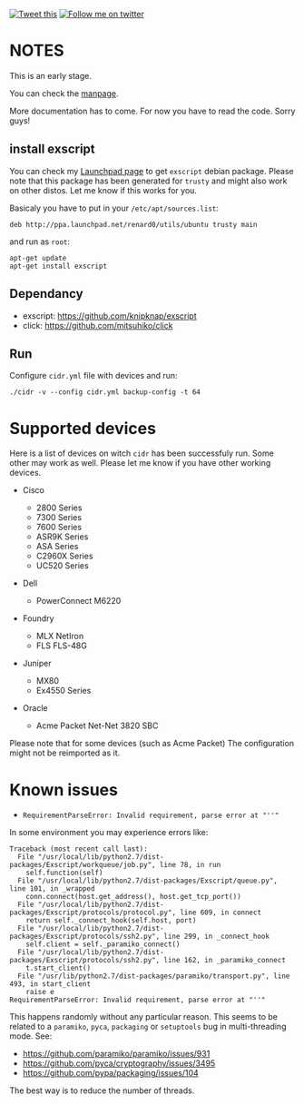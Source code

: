 [![Tweet this](http://img.shields.io/badge/%20-Tweet-00aced.svg)](https://twitter.com/intent/tweet?tw_p=tweetbutton&via=renard_0&url=https%3A%2F%2Fgithub.com%2Frenard%2Fcidr&text=%23Cidr%20Is%20not%20as%20Dumb%20as%20Rancid%2C%20backup%20your%20network%20devices%20configuration.)
[![Follow me on twitter](http://img.shields.io/badge/Twitter-Follow-00aced.svg)](https://twitter.com/intent/follow?region=follow_link&screen_name=renard_0&tw_p=followbutton)


# NOTES

This is an early stage.

You can check the [manpage](cidr.1.md).

More documentation has to come. For now you have to read the code. Sorry guys!

## install exscript

You can check my
[Launchpad page](https://launchpad.net/~renard0/+archive/ubuntu/utils/) to
get `exscript` debian package. Please note that this package has been
generated for `trusty` and might also work on other distos. Let me know if
this works for you.


Basicaly you have to put in your `/etc/apt/sources.list`:

    deb http://ppa.launchpad.net/renard0/utils/ubuntu trusty main 


and run as `root`:

	apt-get update
	apt-get install exscript



## Dependancy

- exscript: https://github.com/knipknap/exscript
- click: https://github.com/mitsuhiko/click

## Run

Configure `cidr.yml` file with devices and run:

    ./cidr -v --config cidr.yml backup-config -t 64

# Supported devices

Here is a list of devices on witch `cidr` has been successfuly run. Some
other may work as well. Please let me know if you have other working
devices.

* Cisco
  * 2800 Series
  * 7300 Series
  * 7600 Series
  * ASR9K Series
  * ASA Series
  * C2960X Series
  * UC520 Series

* Dell
  * PowerConnect M6220

* Foundry
  * MLX NetIron
  * FLS FLS-48G

* Juniper
  * MX80
  * Ex4550 Series

* Oracle
  * Acme Packet Net-Net 3820 SBC


Please note that for some devices (such as Acme Packet) The configuration
might not be reimported as it.

# Known issues


* `RequirementParseError: Invalid requirement, parse error at "''"`

In some environment you may experience errors like:

```
Traceback (most recent call last):
  File "/usr/local/lib/python2.7/dist-packages/Exscript/workqueue/job.py", line 78, in run
    self.function(self)
  File "/usr/local/lib/python2.7/dist-packages/Exscript/queue.py", line 101, in _wrapped
    conn.connect(host.get_address(), host.get_tcp_port())
  File "/usr/local/lib/python2.7/dist-packages/Exscript/protocols/protocol.py", line 609, in connect
    return self._connect_hook(self.host, port)
  File "/usr/local/lib/python2.7/dist-packages/Exscript/protocols/ssh2.py", line 299, in _connect_hook
    self.client = self._paramiko_connect()
  File "/usr/local/lib/python2.7/dist-packages/Exscript/protocols/ssh2.py", line 162, in _paramiko_connect
    t.start_client()
  File "/usr/lib/python2.7/dist-packages/paramiko/transport.py", line 493, in start_client
    raise e
RequirementParseError: Invalid requirement, parse error at "''"
```

This happens randomly without any particular reason. This seems to be
related to a `paramiko`, `pyca`, `packaging` or `setuptools` bug in
multi-threading mode. See:

* https://github.com/paramiko/paramiko/issues/931
* https://github.com/pyca/cryptography/issues/3495
* https://github.com/pypa/packaging/issues/104

The best way is to reduce the number of threads.
